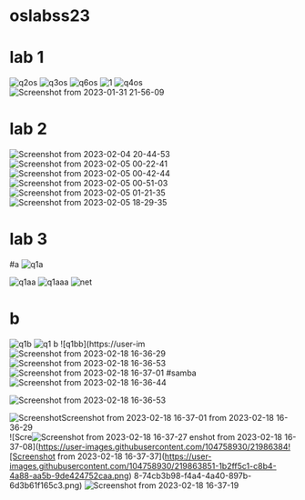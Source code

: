 # oslabss23

# lab 1
![q2os](https://user-images.githubusercontent.com/104758930/215820654-6c1a3109-33b2-4db9-9074-746cb0bbf912.png)
![q3os](https://user-images.githubusercontent.com/104758930/215820656-7c61b197-7c9d-4a97-954c-d1c2da8c0942.png)
![q6os](https://user-images.githubusercontent.com/104758930/215820663-0a2c8e8f-04c8-4453-bd43-c6b20700caa4.png)
![1](https://user-images.githubusercontent.com/104758930/215820723-25341d83-8269-40e6-b3f7-f58cb9c99d20.png)
![q4os](https://user-images.githubusercontent.com/104758930/215829938-8be48ac2-3ff3-4cf7-8a56-9fe1cdecd769.png)
![Screenshot from 2023-01-31 21-56-09](https://user-images.githubusercontent.com/104758930/215829986-89096638-fce2-458a-9936-cde030a5acd2.png)










# lab 2
![Screenshot from 2023-02-04 20-44-53](https://user-images.githubusercontent.com/104758930/216788798-6c0ef876-91af-4228-9cee-9618bbbdd39e.png)
![Screenshot from 2023-02-05 00-22-41](https://user-images.githubusercontent.com/104758930/216788806-5b3b3034-e182-4196-9616-29a4fc34ff36.png)
![Screenshot from 2023-02-05 00-42-44](https://user-images.githubusercontent.com/104758930/216788807-5123a76c-335d-47d2-895e-a7a11921fbb0.png)
![Screenshot from 2023-02-05 00-51-03](https://user-images.githubusercontent.com/104758930/216788815-e330d833-3f74-4723-9806-6deb6908c2fb.png)
![Screenshot from 2023-02-05 01-21-35](https://user-images.githubusercontent.com/104758930/216788824-dc6a8079-32e7-4105-937e-6b0c4b2f5cf4.png)
![Screenshot from 2023-02-05 18-29-35](https://user-images.githubusercontent.com/104758930/216822141-f9d493f0-95fe-4c87-b9b4-321a230c1c37.png)





# lab 3
#a
![q1a](https://user-images.githubusercontent.com/104758930/218320494-6c7fbef3-4d58-4c7c-8ece-4b20a4dc84f6.PNG)

![q1aa](https://user-images.githubusercontent.com/104758930/218320493-0984192a-2569-4809-a70a-7e10e092d752.PNG)
![q1aaa](https://user-images.githubusercontent.com/104758930/218320502-73a7ed7a-640b-4af7-bcc7-d7303c13aed1.PNG)
![net](https://user-images.githubusercontent.com/104758930/218320512-db6867dc-6c24-4b9e-9a31-97c79299bd32.PNG)

# b
![q1b](https://user-images.githubusercontent.com/104758930/218320646-6001437e-f835-4a8e-b2ab-f9799413d64c.PNG)
![q1 b](https://user-images.githubusercontent.com/104758930/218320645-796adc63-6615-4d17-aa28-0d7830ee63ff.PNG)
![q1bb](https://user-im![Screenshot from 2023-02-18 16-36-29](https://user-images.githubusercontent.com/104758930/219862793-59605aa4-be2b-4a73-a1dc-42f07dbb28ef.png)![Screenshot from 2023-02-18 16-36-53](https://user-images.githubusercontent.com/104758930/219862830-9c833bd8-868e-4479-8ab3-c46b6cf9b5fe.png)![Screenshot from 2023-02-18 16-37-01](https://user-images.githubusercontent.com/104758930/219862840-2588f989-dff7-4632-ac5a-141fdf8441a3.png)
#samba 
![Screenshot from 2023-02-18 16-36-44](https://user-images.githubusercontent.com/104758930/219863826-3c8e700b-5e56-49f7-97d2-1b6271175551.png)

![Screenshot from 2023-02-18 16-36-53](https://user-images.githubusercontent.com/104758930/219863832-79420fff-759e-49ba-990c-6a76b7a92a09.png)

![Screenshot![Screenshot from 2023-02-18 16-37-01](https://user-images.githubusercontent.com/104758930/219863834-e5106b0e-42b6-4ed6-9a05-3b77408598fc.png)
 from 2023-02-18 16-36-29](https://user-images.githubusercontent.com/104758930/219863820-7747ce0e-f8c1-4d7b-ac09-7b629b680982.png)
![Scre![Screenshot from 2023-02-18 16-37-27](https://user-images.githubusercontent.com/104758930/219863850-8363709c-64e3-4092-a013-bca51c2fe9d0.png)
enshot from 2023-02-18 16-37-08](https://user-images.githubusercontent.com/104758930/21986384![Screenshot from 2023-02-18 16-37-37](https://user-images.githubusercontent.com/104758930/219863851-1b2ff5c1-c8b4-4a88-aa5b-9de424752caa.png)
8-74cb3b98-f4a4-4a40-897b-6d3b61f165c3.png)
![Screenshot from 2023-02-18 16-37-19](https://user-images.githubusercontent.com/104758930/219863849-4d57672e-23ad-4746-bd3f-ab9556e647d1.png)
